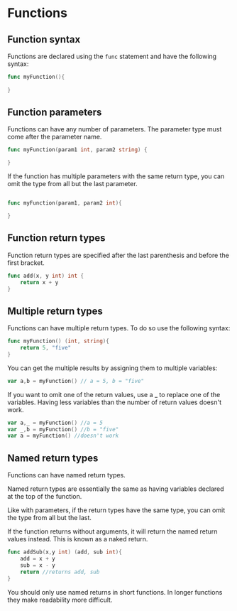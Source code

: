 # Functions

## Function syntax

Functions are declared using the `func` statement and have the following syntax:

```go
func myFunction(){
   
}
```

## Function parameters

Functions can have any number of parameters. The parameter type must come after the parameter name. 

```go
func myFunction(param1 int, param2 string) {

}
```

If the function has multiple parameters with the same return type, you can omit the type from all but the last parameter.

```go

func myFunction(param1, param2 int){

}

```
## Function return types

Function return types are specified after the last parenthesis and before the first bracket. 

```go
func add(x, y int) int {
    return x + y
}
```

## Multiple return types

Functions can have multiple return types. To do so use the following syntax:

```go
func myFunction() (int, string){
    return 5, "five"
}
```

You can get the multiple results by assigning them to multiple variables:

```go
var a,b = myFunction() // a = 5, b = "five"
```

If you want to omit one of the return values, use a _ to replace one of the variables. Having less variables than the number of return values doesn't work.

```go
var a,_ = myFunction() //a = 5
var _,b = myFunction() //b = "five"
var a = myFunction() //doesn't work
```


## Named return types

Functions can have named return types. 

Named return types are essentially the same as having variables declared at the top of the function.

Like with parameters, if the return types have the same type, you can omit the type from all but the last.

If the function returns without arguments, it will return the named return values instead. This is known as a naked return.

```go
func addSub(x,y int) (add, sub int){
    add = x + y
    sub = x - y
    return //returns add, sub
}
```
You should only use named returns in short functions. In longer functions they make readability more difficult. 



